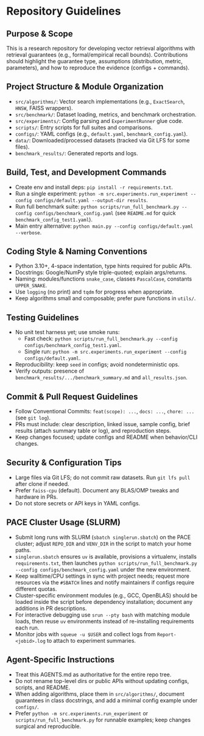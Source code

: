 # Repository Guidelines

## Purpose & Scope
This is a research repository for developing vector retrieval algorithms with retrieval guarantees (e.g., formal/empirical recall bounds). Contributions should highlight the guarantee type, assumptions (distribution, metric, parameters), and how to reproduce the evidence (configs + commands).

## Project Structure & Module Organization
- `src/algorithms/`: Vector search implementations (e.g., `ExactSearch`, `HNSW`, FAISS wrappers).
- `src/benchmark/`: Dataset loading, metrics, and benchmark orchestration.
- `src/experiments/`: Config parsing and `ExperimentRunner` glue code.
- `scripts/`: Entry scripts for full suites and comparisons.
- `configs/`: YAML configs (e.g., `default.yaml`, `benchmark_config.yaml`).
- `data/`: Downloaded/processed datasets (tracked via Git LFS for some files).
- `benchmark_results/`: Generated reports and logs.

## Build, Test, and Development Commands
- Create env and install deps: `pip install -r requirements.txt`.
- Run a single experiment: `python -m src.experiments.run_experiment --config configs/default.yaml --output-dir results`.
- Run full benchmark suite: `python scripts/run_full_benchmark.py --config configs/benchmark_config.yaml` (see `README.md` for quick `benchmark_config_test1.yaml`).
- Main entry alternative: `python main.py --config configs/default.yaml --verbose`.

## Coding Style & Naming Conventions
- Python 3.10+, 4-space indentation, type hints required for public APIs.
- Docstrings: Google/NumPy style triple-quoted; explain args/returns.
- Naming: modules/functions `snake_case`, classes `PascalCase`, constants `UPPER_SNAKE`.
- Use `logging` (no print) and `tqdm` for progress when appropriate.
- Keep algorithms small and composable; prefer pure functions in `utils/`.

## Testing Guidelines
- No unit test harness yet; use smoke runs:
  - Fast check: `python scripts/run_full_benchmark.py --config configs/benchmark_config_test1.yaml`.
  - Single run: `python -m src.experiments.run_experiment --config configs/default.yaml`.
- Reproducibility: keep `seed` in configs; avoid nondeterministic ops.
- Verify outputs: presence of `benchmark_results/.../benchmark_summary.md` and `all_results.json`.

## Commit & Pull Request Guidelines
- Follow Conventional Commits: `feat(scope): ...`, `docs: ...`, `chore: ...` (see `git log`).
- PRs must include: clear description, linked issue, sample config, brief results (attach summary table or log), and reproduction steps.
- Keep changes focused; update configs and README when behavior/CLI changes.

## Security & Configuration Tips
- Large files via Git LFS; do not commit raw datasets. Run `git lfs pull` after clone if needed.
- Prefer `faiss-cpu` (default). Document any BLAS/OMP tweaks and hardware in PRs.
- Do not store secrets or API keys in YAML configs.

## PACE Cluster Usage (SLURM)
- Submit long runs with SLURM (`sbatch singlerun.sbatch`) on the PACE cluster; adjust `REPO_DIR` and `VENV_DIR` in the script to match your home paths.
- `singlerun.sbatch` ensures `uv` is available, provisions a virtualenv, installs `requirements.txt`, then launches `python scripts/run_full_benchmark.py --config configs/benchmark_config.yaml` under the new environment.
- Keep walltime/CPU settings in sync with project needs; request more resources via the `#SBATCH` lines and notify maintainers if configs require different quotas.
- Cluster-specific environment modules (e.g., GCC, OpenBLAS) should be loaded inside the script before dependency installation; document any additions in PR descriptions.
- For interactive debugging use `srun --pty bash` with matching module loads, then reuse `uv` environments instead of re-installing requirements each run.
- Monitor jobs with `squeue -u $USER` and collect logs from `Report-<jobid>.log` to attach to experiment summaries.

## Agent-Specific Instructions
- Treat this AGENTS.md as authoritative for the entire repo tree.
- Do not rename top-level dirs or public APIs without updating configs, scripts, and README.
- When adding algorithms, place them in `src/algorithms/`, document guarantees in class docstrings, and add a minimal config example under `configs/`.
- Prefer `python -m src.experiments.run_experiment` or `scripts/run_full_benchmark.py` for runnable examples; keep changes surgical and reproducible.
